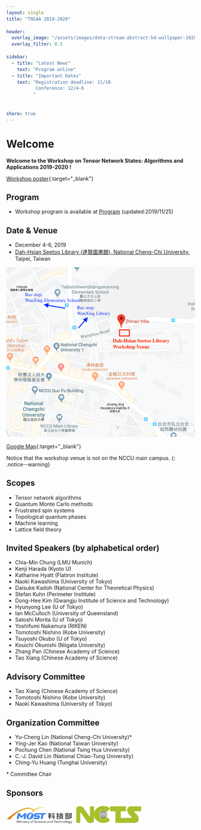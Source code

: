 ```yaml
---
layout: single
title: "TNSAA 2019-2020"

header:
  overlay_image: "/assets/images/data-stream-abstract-hd-wallpaper-1920x1080-2373.jpg"
  overlay_filter: 0.5

sidebar:
  - title: "Latest News"
    text: "Program online"
  - title: "Important Dates"
    text: "Registration deadline: 11/10
           Conference: 12/4-6
          "


share: true
---
```


# Welcome

**Welcome to the Workshop on Tensor Network States: Algorithms and Applications 2019-2020 !**

[Workshop poster](/assets/poster_n_tnsaa7.pdf){:target="_blank"}
## Program

* Workshop program is available at [Program](/program/) (updated:2019/11/25)



## Date & Venue
* December 4-6, 2019
*  [Dah-Hsian Seetoo Library (達賢圖書館), National Cheng-Chi University](/venue/), Taipei, Taiwan

![Dah-Hsian Seetoo Library](/assets/images/map_Dah_Hsian.png )

[Google Map](https://goo.gl/maps/ZXMfEkjFr3TzyWLQ9){:target="_blank"}

Notice that the workshop venue is not on the NCCU main campus.
{: .notice--warning}



## Scopes

  * Tensor network algorithms
  * Quantum Monte Carlo methods
  * Frustrated spin systems
  * Topological quantum phases
  * Machine learning
  * Lattice field theory

## Invited Speakers (by alphabetical order)
  *  Chia-Min Chung (LMU Munich)
  *  Kenji Harada (Kyoto U)
  *  Katharine Hyatt (Flatiron Institute)
  *  Naoki Kawashima (University of Tokyo)
  *  Daisuke Kadoh (National Center for Theoretical Physics)
  *  Stefan Kuhn (Perimeter Institute)
  *  Dong-Hee Kim (Gwangju Institute of Science and Technology)
  *  Hyunyong Lee (U of Tokyo)
  *  Ian McCulloch (University of Queensland)
  *  Satoshi Morita (U of Tokyo)
  *  Yoshifumi Nakamura (RIKEN)    
  *  Tomotoshi Nishino (Kobe University)
  *  Tsuyoshi Okubo (U of Tokyo)
  *  Kouichi Okunishi (Niigata University)
  *  Zhang Pan (Chinese Academy of Science)
  *  Tao Xiang (Chinese Academy of Science)


## Advisory Committee

  * Tao Xiang (Chinese Academy of Science)   
  * Tomotoshi Nishino (Kobe University)
  * Naoki Kawashima (University of Tokyo)


## Organization Committee

  * Yu-Cheng Lin (National Cheng-Chi University)\*
  * Ying-Jer Kao (National Taiwan University)
  * Pochung Chen (National Tsing Hua University)
  * C.-J. David Lin (National Chiao-Tung University)
  * Ching-Yu Huang (Tunghai University)

  \*  Committee Chair

## Sponsors
 <img src="/assets/images/most.jpg" alt="MOST" width="180"  >  

 <img src="/assets/images/ncts.jpg" alt="NCTS" width="180"  >
